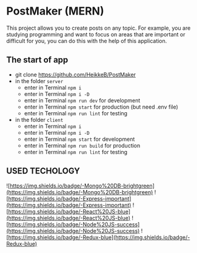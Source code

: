 # PostMaker (MERN)

This project allows you to create posts on any topic. For example, you are studying programming and want to focus on areas that are important or difficult for you, you can do this with the help of this application.

## The start of app

* git clone https://github.com/HeikkeB/PostMaker
* in the folder `server`
  - enter in Terminal `npm i`
  - enter in Terminal `npm i -D`
  - enter in Terminal `npm run dev` for development
  - enter in Terminal `npm start` for production (but need .env file)
  - enter in Terminal `npm run lint` for testing
* in the folder `client`
  - enter in Terminal `npm i`
  - enter in Terminal `npm i -D`
  - enter in Terminal `npm start` for development
  - enter in Terminal `npm run build` for production
  - enter in Terminal `npm run lint` for testing

## USED TECHOLOGY

![https://img.shields.io/badge/-Mongo%20DB-brightgreen](https://img.shields.io/badge/-Mongo%20DB-brightgreen)
![https://img.shields.io/badge/-Express-important](https://img.shields.io/badge/-Express-important)
![https://img.shields.io/badge/-React%20JS-blue](https://img.shields.io/badge/-React%20JS-blue)
![https://img.shields.io/badge/-Node%20JS-success](https://img.shields.io/badge/-Node%20JS-success)
![https://img.shields.io/badge/-Redux-blue](https://img.shields.io/badge/-Redux-blue)
